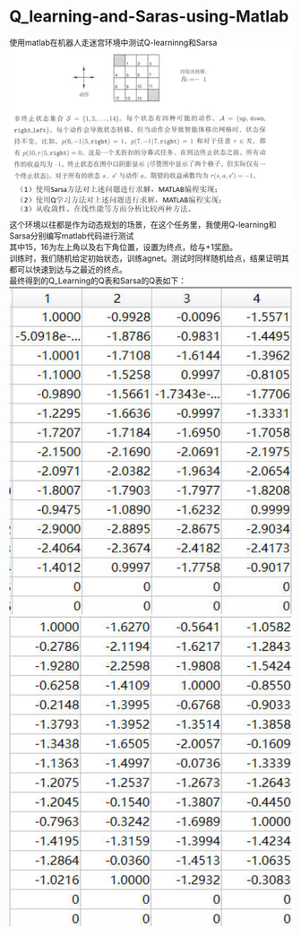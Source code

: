 # Q_learning-and-Saras-using-Matlab
使用matlab在机器人走迷宫环境中测试Q-learninng和Sarsa  
<img src="https://github.com/wangjunhe8127/Q_learning-and-Saras-using-Matlab/blob/main/task.jpg" width="600">  
这个环境以往都是作为动态规划的场景，在这个任务里，我使用Q-learning和Sarsa分别编写matlab代码进行测试  
其中15，16为左上角以及右下角位置，设置为终点，给与+1奖励。  
训练时，我们随机给定初始状态，训练agnet。测试时同样随机给点，结果证明其都可以快速到达与之最近的终点。  
最终得到的Q_Learning的Q表和Sarsa的Q表如下：  
<img src="https://github.com/wangjunhe8127/Q_learning-and-Saras-using-Matlab/blob/main/result/Q_Qtable.jpg" width="600">  
<img src="https://github.com/wangjunhe8127/Q_learning-and-Saras-using-Matlab/blob/main/result/S_Qtable.jpg" width="600">  
